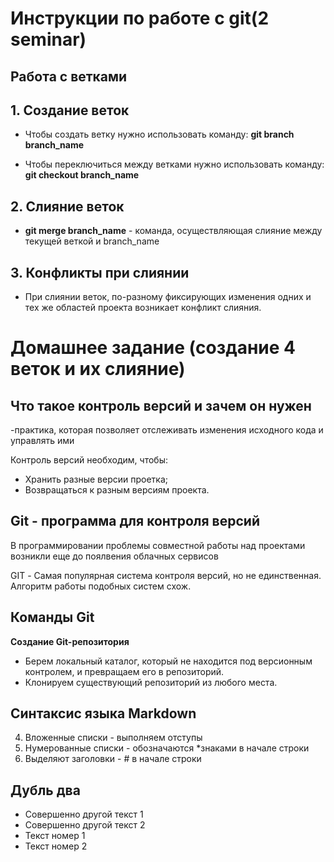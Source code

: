 # Инструкции по работе с git(2 seminar)

## Работа с ветками

## 1. Создание веток

- Чтобы создать ветку нужно использовать команду: **git branch branch_name**

- Чтобы переключиться между ветками нужно использовать команду: **git checkout branch_name**

## 2. Слияние веток

- **git merge branch_name** - команда, осуществляющая слияние между текущей веткой и branch_name

## 3. Конфликты при слиянии

- При слиянии веток, по-разному фиксирующих изменения одних и тех же областей проекта возникает конфликт слияния.

# Домашнее задание (создание 4 веток и их слияние)

## Что такое контроль версий и зачем он нужен

-практика, которая позволяет отслеживать изменения исходного кода и управлять ими

Контроль версий необходим, чтобы:

- Хранить разные версии проетка;
- Возвращаться к разным версиям проекта.

## Git - программа для контроля версий

В программировании проблемы совместной работы над проектами возникли еще до поялвения облачных сервисов

GIT - Самая популярная система контроля версий, но не единственная. Алгоритм работы подобных систем схож.

## Команды Git

**Создание Git-репозитория**

- Берем локальный каталог, который не находится под версионным контролем, и превращаем его в репозиторий.
- Клонируем существующий репозиторий из любого места.

## Синтаксис языка Markdown

4. Вложенные списки - выполняем отступы
5. Нумерованные списки - обозначаются \*знаками в начале строки
6. Выделяют заголовки - # в начале строки

## Дубль два

- Совершенно другой текст 1
- Совершенно другой текст 2
- Текст номер 1
- Текст номер 2
